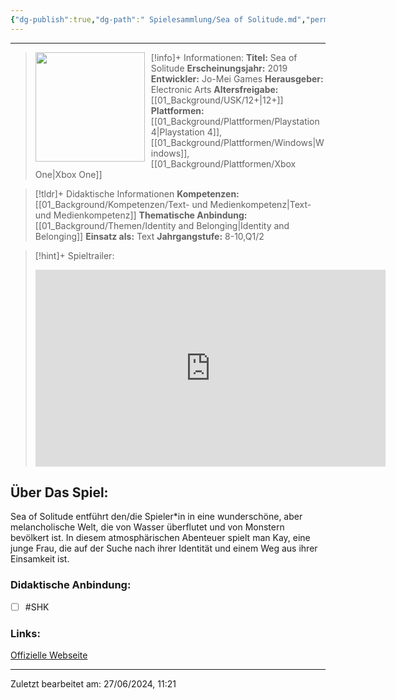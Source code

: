 ```yaml
---
{"dg-publish":true,"dg-path":" Spielesammlung/Sea of Solitude.md","permalink":"/spielesammlung/sea-of-solitude/","noteIcon":"1"}
---
```


---
>[!info]+ Informationen:
><img src="https://images.igdb.com/igdb/image/upload/t_cover_big/co1m4m.webp" style="float:left;height:175px;padding-right:10px">**Titel:** Sea of Solitude
>**Erscheinungsjahr:** 2019
>**Entwickler:** Jo-Mei Games
>**Herausgeber:** Electronic Arts
>**Altersfreigabe:** [[01_Background/USK/12+\|12+]]
>**Plattformen:** [[01_Background/Plattformen/Playstation 4\|Playstation 4]],[[01_Background/Plattformen/Windows\|Windows]],[[01_Background/Plattformen/Xbox One\|Xbox One]]

>[!tldr]+ Didaktische Informationen
>**Kompetenzen:** [[01_Background/Kompetenzen/Text- und Medienkompetenz\|Text- und Medienkompetenz]]
>**Thematische Anbindung:** [[01_Background/Themen/Identity and Belonging\|Identity and Belonging]]
>**Einsatz als:** Text
>**Jahrgangstufe:** 8-10,Q1/2

>[!hint]+ Spieltrailer:
><iframe width="560" height="315" src="https://www.youtube.com/embed/aWY76dNvXyo?si=eHITdB472N4IKzyk" title="YouTube video player" frameborder="0" allow="accelerometer; autoplay; clipboard-write; encrypted-media; gyroscope; picture-in-picture; web-share" referrerpolicy="strict-origin-when-cross-origin" allowfullscreen></iframe>


## Über Das Spiel:
Sea of Solitude entführt den/die Spieler\*in in eine wunderschöne, aber melancholische Welt, die von Wasser überflutet und von Monstern bevölkert ist. In diesem atmosphärischen Abenteuer spielt man Kay, eine junge Frau, die auf der Suche nach ihrer Identität und einem Weg aus ihrer Einsamkeit ist.
### Didaktische Anbindung:
- [ ] #SHK 
### Links:
[Offizielle Webseite](https://www.ea.com/en-gb/games/sea-of-solitude)

---
Zuletzt bearbeitet am: 27/06/2024, 11:21